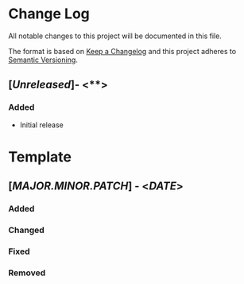 # Change Log

All notable changes to this project will be documented in this file.

The format is based on [Keep a Changelog](http://keepachangelog.com/)
and this project adheres to [Semantic Versioning](http://semver.org/).

## [*Unreleased*]- <**>

### Added

* Initial release

# Template
## [*MAJOR.MINOR.PATCH*] - <*DATE*>
### Added
### Changed
### Fixed
### Removed
